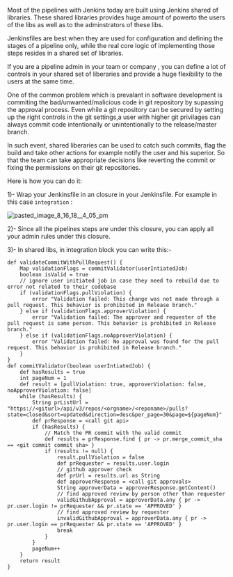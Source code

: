 Most of the pipelines with Jenkins today are built using Jenkins shared of libraries. These shared libraries provides huge amount of powerto the users of the libs as well as to the adminstrators of these libs.

Jenkinsfiles are best when they are used for configuration and defining the stages of a pipeline only, while the real core logic of implementing those steps resides in a shared set of libraries.

If you are a pipeline admin in your team or company , you can define a lot of controls in your shared set of liberaries and provide a huge flexibility to the users at the same time.

One of the common problem which is prevalant in software development is commiting the bad/unwanted/malicious code in git repository by supassing the approval process. Even while a git repository can be secured by setting up the right controls in the git settings,a user with higher git privilages can always commit code intentionally or unintentionally to the release/master branch.

In such event, shared liberaries can be used to catch such commits, flag the build and take other actions for example notify the user and his superior.
So that the team can take appropriate decisions like reverting the commit or fixing the permissions on their git repositories.

Here is how you can do it:

1)- Wrap your Jenkinsfile in an closure in your Jenkinsfile. For example in this case `integration` : 

![pasted_image_8_16_18__4_05_pm](https://user-images.githubusercontent.com/11368123/44235324-b631ed80-a16e-11e8-9d99-d31722ba9d74.png)

2)- Since all the pipelines steps are under this closure, you can apply all your admin rules under this closure.

3)- In shared libs, in integration block you can write this:- 

```
def validateCommitWithPullRequest() {
    Map validationFlags = commitValidator(userIntiatedJob)
    boolean isValid = true
    // ignore user initiated job in case they need to rebuild due to error not related to their codebase
    if (validationFlags.pullViolation) {
        error "Validation failed: This change was not made through a pull request. This behavior is prohibited in Release branch."
    } else if (validationFlags.approverViolation) {
        error "Validation failed: The approver and requester of the pull request is same person. This behavior is prohibited in Release branch."
    } else if (validationFlags.noApproverViolation) {
        error "Validation failed: No approval was found for the pull request. This behavior is prohibited in Release branch."
    }
}
def commitValidator(boolean userIntiatedJob) {
    def hasResults = true
    int pageNum = 1
    def result = [pullViolation: true, approverViolation: false, noApproverViolation: false]
    while (hasResults) {
        String prListUrl = "https://<giturl>/api/v3/repos/<orgname>/<reponame>/pulls?state=closed&sort=updated&direction=desc&per_page=30&page=${pageNum}"
        def prResponse = <call git api>
        if (hasResults) {
            // Match the PR commit with the valid commit
            def results = prResponse.find { pr -> pr.merge_commit_sha == <git commit commit sha> }
            if (results != null) {
                result.pullViolation = false
                def prRequester = results.user.login
                // github approver check
                def prUrl = results.url as String
                def approverResponse = <call git approvals>
                String approverData = approverResponse.getContent()
                // find approved review by person other than requester
                validGithubApproval = approverData.any { pr -> pr.user.login != prRequester && pr.state == 'APPROVED' }
                // find approved review by requester
                invalidGithubApproval = approverData.any { pr -> pr.user.login == prRequester && pr.state == 'APPROVED' }
                break
            }
        }
        pageNum++
    }
    return result
}
```
